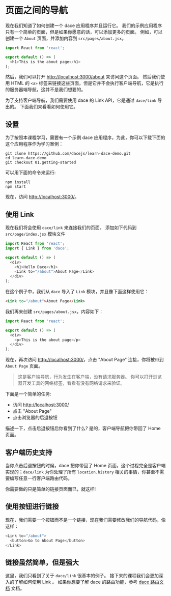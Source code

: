 # 页面之间的导航

现在我们知道了如何创建一个 dace 应用程序并且运行它。 我们的示例应用程序只有一个简单的页面，但是如果你愿意的话，可以添加更多的页面。 例如，可以创建一个 `About` 页面，并添加内容到 `src/pages/about.jsx`。

```js
import React from 'react';

export default () => (
  <h1>This is the about page</h1>
);
```

然后，我们可以打开 [http://localhost:3000/about](http://localhost:3000/about) 来访问这个页面。 然后我们使用 HTML 的 `<a>` 标签来链接这些页面，但是它并不会执行客户端导航，它是执行的服务器端导航，这并不是我们想要的。

为了支持客户端导航，我们需要使用 dace 的 Link API，它是通过 `dace/link` 导出的。 下面我们来看看如何使用它。

## 设置

为了按照本课程学习，需要有一个示例 dace 应用程序，为此，你可以下载下面的这个应用程序作为学习案例：

```shell
git clone https://github.com/dacejs/learn-dace-demo.git
cd learn-dace-demo
git checkout 01.getting-started
```

可以用下面的命令来运行:

```shell
npm install
npm start
```

现在，访问 [http://localhost:3000/](http://localhost:3000/)。

## 使用 Link

现在我们将会使用 `dace/link` 来连接我们的页面。 添加如下代码到 `src/page/index.jsx` 模块文件

```js
import React from 'react';
import { Link } from 'dace';

export default () => (
  <div>
    <h1>Hello Dace</h1>
    <Link to="/about">About Page</Link>
  </div>
);
```

在这个例子中，我们从 `dace` 导入了 `Link` 模块，并且像下面这样使用它：

```html
<Link to="/about">About Page</Link>
```

我们再来创建 `src/pages/about.jsx`，内容如下：

```js
import React from 'react';

export default () => (
  <div>
    <p>This is the about page</p>
  </div>
);
```

现在，再次访问 [http://localhost:3000/](http://localhost:3000/)，点击 "About Page" 连接，你将被带到 `About Page` 页面。

> 这是客户端导航，行为发生在客户端，没有请求服务器。 你可以打开浏览器开发工具的网络标签，看看有没有网络请求来验证。

下面是一个简单的任务:

- 访问 [http://localhost:3000/](http://localhost:3000/)
- 点击 "About Page"
- 点击浏览器的后退按钮

描述一下，点击后退按钮后你看到了什么? 是的，客户端导航把你带回了 Home 页面。

## 客户端历史支持

当你点击后退按钮的时候，dace 把你带回了 Home 页面，这个过程完全是客户端实现的；`dace/link` 为你处理了所有 `location.history` 相关的事情，你甚至不需要编写任意一行客户端路由代码。

你需要做的只是简单的链接页面而已，就这样!

## 使用按钮进行链接

现在，我们需要一个按钮而不是一个链接，现在我们需要修改我们的导航代码，像这样：

```js
<Link to="/about">
  <button>Go to About Page</button>
</Link>
```

## 链接虽然简单，但是强大

这里，我们只看到了关于 `dace/link` 很基本的例子。 接下来的课程我们会更加深入的了解如何使用 Link 。 如果你想要了解 dace 的路由功能，参考 [ dace 路由文档](/concepts/routing.md) 文档。

